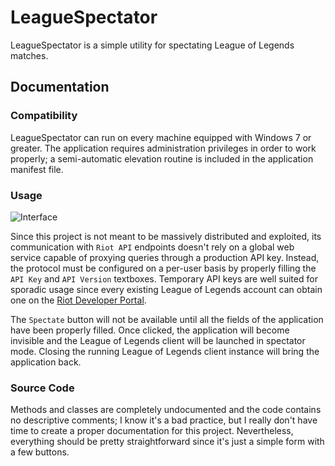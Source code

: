 # LeagueSpectator

LeagueSpectator is a simple utility for spectating League of Legends matches.

## Documentation

### Compatibility

LeagueSpectator can run on every machine equipped with Windows 7 or greater. The application requires administration privileges in order to work properly; a semi-automatic elevation routine is included in the application manifest file.

### Usage

![Interface](https://i.imgur.com/l2Ous1t.png)

Since this project is not meant to be massively distributed and exploited, its communication with `Riot API` endpoints doesn't rely on a global web service capable of proxying queries through a production API key. Instead, the protocol must be configured on a per-user basis by properly filling the `API Key` and `API Version` textboxes. Temporary API keys are well suited for sporadic usage since every existing League of Legends account can obtain one on the [Riot Developer Portal](https://developer.riotgames.com/).

The `Spectate` button will not be available until all the fields of the application have been properly filled. Once clicked, the application will become invisible and the League of Legends client will be launched in spectator mode. Closing the running League of Legends client instance will bring the application back.

### Source Code

Methods and classes are completely undocumented and the code contains no descriptive comments; I know it's a bad practice, but I really don't have time to create a proper documentation for this project. Nevertheless, everything should be pretty straightforward since it's just a simple form with a few buttons.
